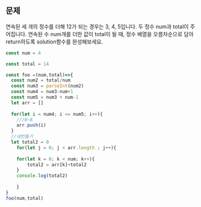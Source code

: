 

## 문제

연속된 세 개의 정수를 더해 12가 되는 경우는 3, 4, 5입니다. 두 정수 num과 total이 주어집니다. 연속된 수 num개를 더한 값이 total이 될 때, 정수 배열을 오름차순으로 담아 return하도록 solution함수를 완성해보세요.

```js
const num = 4

const total = 14

const foo =(num,total)=>{
  const num2 = total/num
  const num3 = parseInt(num2)
  const num4 = num3-num+1
  const num5 = num3 + num-1
  let arr = []
  
  for(let i = num4; i <= num5; i++){
    ///0~6
    arr.push(i)
  }
  //네번돌기
  let total2 = 0
	for(let j = 0; j < arr.length ; j++){
    
    for(let k = 0; k < num; k++){
    	total2 = arr[k]+total2
    }
    console.log(total2)
    
	}
}
foo(num,total)
```
